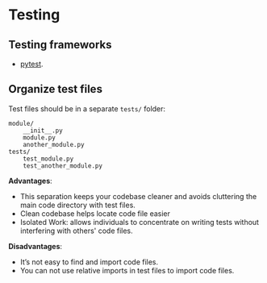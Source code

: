 # Testing

## Testing frameworks

- [pytest](https://docs.pytest.org/).


## Organize test files

Test files should be in a separate `tests/` folder:

```
module/
    __init__.py
    module.py
    another_module.py
tests/
    test_module.py
    test_another_module.py
```

**Advantages**:
- This separation keeps your codebase cleaner and avoids cluttering the main code directory with test files.
- Clean codebase helps locate code file easier
- Isolated Work: allows individuals to concentrate on writing tests without interfering with others' code files.

**Disadvantages**:
- It’s not easy to find and import code files.
- You can not use relative imports in test files to import code files.